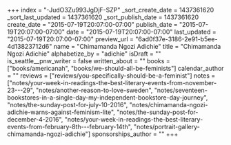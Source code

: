 +++
index = "-JudO3Zu993JgDjF-SZP"
_sort_create_date = 1437361620
_sort_last_updated = 1437361620
_sort_publish_date = 1437361620
create_date = "2015-07-19T20:07:00-07:00"
publish_date = "2015-07-19T20:07:00-07:00"
date = "2015-07-19T20:07:00-07:00"
last_updated = "2015-07-19T20:07:00-07:00"
preview_url = "6ad0f37e-3186-2e91-b5ee-4d13823712d6"
name = "Chimamanda Ngozi Adichie"
title = "Chimamanda Ngozi Adichie"
alphabetize_by = "adichie"
isDraft = ""
is_seattle__pnw_writer = false
written_about = ""
books = ["books/americanah", "books/we-should-all-be-feminists"]
calendar_author = ""
reviews = ["reviews/you-specifically-should-be-a-feminist"]
notes = ["notes/your-week-in-readings-the-best-literary-events-from-november-23---29", "notes/another-reason-to-love-sweden", "notes/seventeen-bookstores-in-a-single-day-my-independent-bookstore-day-journey", "notes/the-sunday-post-for-july-10-2016", "notes/chimamanda-ngozi-adichie-warns-against-feminism-lite", "notes/the-sunday-post-for-december-4-2016", "notes/your-week-in-readings-the-best-literary-events-from-february-8th---february-14th", "notes/portrait-gallery-chimamanda-ngozi-adichie"]
sponsorships_author = ""
+++
